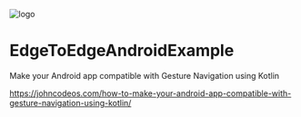 ![logo](https://i.imgur.com/Dv73hCk.png)
# EdgeToEdgeAndroidExample
Make your Android app compatible with Gesture Navigation using Kotlin

https://johncodeos.com/how-to-make-your-android-app-compatible-with-gesture-navigation-using-kotlin/
